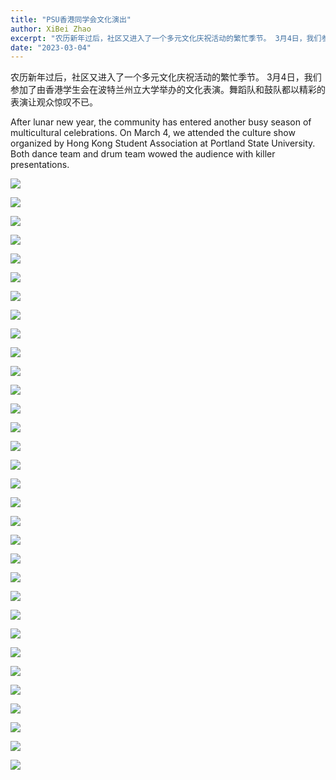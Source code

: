 ```yaml
---
title: "PSU香港同学会文化演出"
author: XiBei Zhao
excerpt: "农历新年过后，社区又进入了一个多元文化庆祝活动的繁忙季节。 3月4日，我们参加了由香港学生会在波特兰州立大学举办的文化表演。舞蹈队和鼓队都以精彩的表演让观众惊叹不已。"
date: "2023-03-04"
---
```


农历新年过后，社区又进入了一个多元文化庆祝活动的繁忙季节。 3月4日，我们参加了由香港学生会在波特兰州立大学举办的文化表演。舞蹈队和鼓队都以精彩的表演让观众惊叹不已。

After lunar new year, the community has entered another busy season of multicultural celebrations. On March 4, we attended the culture show organized by Hong Kong Student Association at Portland State University. Both dance team and drum team wowed the audience with killer presentations.

![](https://res.cloudinary.com/dhngj18do/image/upload/f_auto,q_auto/v1/images/334832877_1909266959471948_8806818628944995337_n)

![](https://res.cloudinary.com/dhngj18do/image/upload/f_auto,q_auto/v1/images/330608327_1381245192637485_5227729648348974395_n)

![](https://res.cloudinary.com/dhngj18do/image/upload/f_auto,q_auto/v1/images/330152483_1570566230114389_5643905405686932424_n)

![](https://res.cloudinary.com/dhngj18do/image/upload/f_auto,q_auto/v1/images/330590256_1169617697082942_6740657037183885328_n)

![](https://res.cloudinary.com/dhngj18do/image/upload/f_auto,q_auto/v1/images/333555715_152230934373467_8210788762938228677_n)

![](https://res.cloudinary.com/dhngj18do/image/upload/f_auto,q_auto/v1/images/334626094_190862890338641_681338455397121026_n)

![](https://res.cloudinary.com/dhngj18do/image/upload/f_auto,q_auto/v1/images/330761481_1343869729728186_8615593628459892750_n)

![](https://res.cloudinary.com/dhngj18do/image/upload/f_auto,q_auto/v1/images/334652807_733157998264096_8046507547794798203_n)

![](https://res.cloudinary.com/dhngj18do/image/upload/f_auto,q_auto/v1/images/334932187_230591719327103_4687872803815900140_n)

![](https://res.cloudinary.com/dhngj18do/image/upload/f_auto,q_auto/v1/images/330777755_910937063322794_5735162728888333304_n)

![](https://res.cloudinary.com/dhngj18do/image/upload/f_auto,q_auto/v1/images/334671881_609246431019939_2681918622012678765_n)

![](https://res.cloudinary.com/dhngj18do/image/upload/f_auto,q_auto/v1/images/334948476_874298766979178_1350773437485565176_n)

![](https://res.cloudinary.com/dhngj18do/image/upload/f_auto,q_auto/v1/images/333224340_237932235252884_5361838649338525864_n)

![](https://res.cloudinary.com/dhngj18do/image/upload/f_auto,q_auto/v1/images/334770402_869216754164028_3180481123492762852_n)

![](https://res.cloudinary.com/dhngj18do/image/upload/f_auto,q_auto/v1/images/330592842_723723975866214_7925003896185421932_n)

![](https://res.cloudinary.com/dhngj18do/image/upload/f_auto,q_auto/v1/images/330602890_992254618488109_4919800445611087964_n)

![](https://res.cloudinary.com/dhngj18do/image/upload/f_auto,q_auto/v1/images/334954272_218712780728303_4175043438549792130_n)

![](https://res.cloudinary.com/dhngj18do/image/upload/f_auto,q_auto/v1/images/331296060_754583439512805_6744472854953224407_n)

![](https://res.cloudinary.com/dhngj18do/image/upload/f_auto,q_auto/v1/images/334682500_698562061950605_7545398846812603207_n)

![](https://res.cloudinary.com/dhngj18do/image/upload/f_auto,q_auto/v1/images/334610640_748937613292535_8517692451023910532_n)

![](https://res.cloudinary.com/dhngj18do/image/upload/f_auto,q_auto/v1/images/330398749_541121358126219_1362925827961823531_n)

![](https://res.cloudinary.com/dhngj18do/image/upload/f_auto,q_auto/v1/images/334801201_194191776582288_1082806600069883483_n)

![](https://res.cloudinary.com/dhngj18do/image/upload/f_auto,q_auto/v1/images/334801213_1596669170835344_4954355231075079789_n)

![](https://res.cloudinary.com/dhngj18do/image/upload/f_auto,q_auto/v1/images/330586157_218238364073711_8070179412529684118_n)

![](https://res.cloudinary.com/dhngj18do/image/upload/f_auto,q_auto/v1/images/334773756_706457747834271_7398705747873485379_n)

![](https://res.cloudinary.com/dhngj18do/image/upload/f_auto,q_auto/v1/images/334665389_228541536299862_4532347759745118955_n)

![](https://res.cloudinary.com/dhngj18do/image/upload/f_auto,q_auto/v1/images/330418870_896966321448536_4966925609234466085_n)

![](https://res.cloudinary.com/dhngj18do/image/upload/f_auto,q_auto/v1/images/333967344_610593440886545_4542256418064980963_n)

![](https://res.cloudinary.com/dhngj18do/image/upload/f_auto,q_auto/v1/images/330607829_608470823949664_8060230618981506576_n)

![](https://res.cloudinary.com/dhngj18do/image/upload/f_auto,q_auto/v1/images/334811309_1357483465037857_1665916210724932856_n)

![](https://res.cloudinary.com/dhngj18do/image/upload/f_auto,q_auto/v1/images/333591815_207325221878588_7747153056168682183_n)

![](https://res.cloudinary.com/dhngj18do/image/upload/f_auto,q_auto/v1/images/334986823_227046239719435_2796324065560810673_n)

